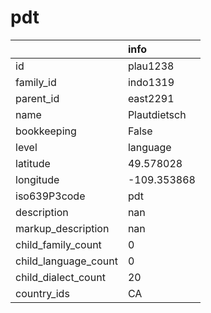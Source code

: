 # pdt
|                      | info         |
|:---------------------|:-------------|
| id                   | plau1238     |
| family_id            | indo1319     |
| parent_id            | east2291     |
| name                 | Plautdietsch |
| bookkeeping          | False        |
| level                | language     |
| latitude             | 49.578028    |
| longitude            | -109.353868  |
| iso639P3code         | pdt          |
| description          | nan          |
| markup_description   | nan          |
| child_family_count   | 0            |
| child_language_count | 0            |
| child_dialect_count  | 20           |
| country_ids          | CA           |